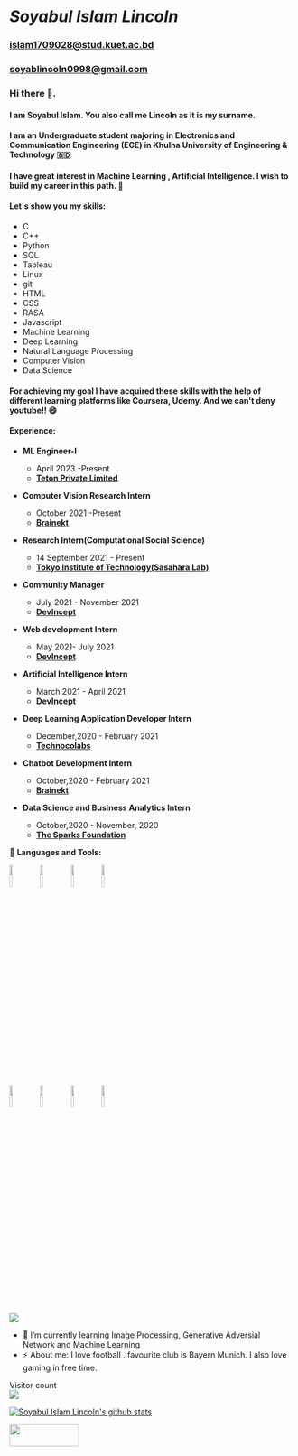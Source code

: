 # ***Soyabul Islam Lincoln***
###  <islam1709028@stud.kuet.ac.bd> 
###  <soyablincoln0998@gmail.com>

### Hi there 👋.



#### I am  Soyabul Islam. You also call me Lincoln as it is my surname.
#### I am an Undergraduate student majoring in Electronics and Communication Engineering (ECE) in Khulna University of Engineering & Technology :bangladesh:

#### I have great interest in Machine Learning , Artificial Intelligence. I wish to build my career in this path. :robot:
#### Let's show you my skills:
- C
- C++
- Python
- SQL
- Tableau
- Linux 
- git
- HTML
- CSS
- RASA
- Javascript
- Machine Learning
- Deep Learning
- Natural Language Processing
- Computer Vision
- Data Science



#### For achieving my goal I have acquired these skills with the help of different learning platforms like Coursera, Udemy. And we can't deny youtube!! :smile:

#### Experience: 
- **ML Engineer-I**
    * April 2023 -Present
    * **[Teton Private Limited](https://tetonelectronics.com/)**
- **Computer Vision Research Intern**
    * October 2021 -Present
    * **[Brainekt](https://www.brainekt.com/)**
 
- **Research Intern(Computational Social Science)**
    * 14 September 2021 - Present
    * **[Tokyo Institute of Technology(Sasahara Lab)](https://www.titech.ac.jp/english)**

- **Community Manager**
    * July 2021 - November 2021
    * **[DevIncept](https://devincept.com/)**

- **Web development Intern**
    * May 2021- July 2021
    * **[DevIncept](https://devincept.com/)**

- **Artificial Intelligence Intern**
    * March 2021 - April 2021
    * **[DevIncept](https://devincept.com/)**

- **Deep Learning Application Developer Intern**
    * December,2020 - February 2021
    * **[Technocolabs](https://technocolabs.tech/)**

- **Chatbot Development Intern**
    * October,2020 - February 2021
    * **[Brainekt](https://www.brainekt.com/)**
    
- **Data Science and Business Analytics Intern**
    * October,2020 -  November, 2020
    * **[The Sparks Foundation](https://www.brainekt.com/)**




🔨 **Languages and Tools:**  
<p>
  <!-- Your languages and tools. Be careful with the alignment. 
  You can use this sites to get logos: https://www.vectorlogo.zone or https://simpleicons.org/
  -->
  <code><img width="10%" src="https://www.vectorlogo.zone/logos/jupyter/jupyter-ar21.svg"></code>
  <code><img width="10%" src="https://www.vectorlogo.zone/logos/mysql/mysql-ar21.svg"></code>
  <code><img width="10%" src="https://www.vectorlogo.zone/logos/sqlite/sqlite-ar21.svg"></code>
  <code><img width="10%" src="https://www.vectorlogo.zone/logos/git-scm/git-scm-ar21.svg"></code>
  
<!--   <code><img width="15%" src="https://img.shields.io/badge/-Illustrator-141a20?style=flat&logo=adobe-illustrator"></code> -->
  <br/>
  <code><img width="10%" src="https://www.vectorlogo.zone/logos/pytorch/pytorch-ar21.svg"></code>
  <code><img width="10%" src="https://www.vectorlogo.zone/logos/tensorflow/tensorflow-ar21.svg"></code>
  <code><img width="10%" src="https://www.vectorlogo.zone/logos/python/python-ar21.svg"></code>
  <code><img width="10%" src="https://www.vectorlogo.zone/logos/github/github-ar21.svg"></code>
  <br/>
</p>

<a href="https://github.com/SoyabulIslamLincoln">
  <img align="center" src="https://github-readme-stats.vercel.app/api/top-langs/?username=SoyabulIslamLincoln&&theme=dracula&hide_langs_below=1" />
</a>

- 🌱 I’m currently learning Image Processing, Generative Adversial Network and Machine Learning
- ⚡ About me: I love football . favourite club is Bayern Munich. I also love gaming in free time.

<p align=right"> 
  Visitor count<br>
  <img src="https://profile-counter.glitch.me/SoyabulIslamLincoln/count.svg" />
</p>

[![Soyabul Islam Lincoln's github stats](https://github-readme-stats.vercel.app/api?username=SoyabulIslamLincoln&show_icons=true&theme=dracula)](https://github.com/SoyabulIslamLincoln/github-readme-stats)

<img src="https://github-readme-streak-stats.herokuapp.com?user=SoyabulIslamLincoln&theme=vue-dark" width="49.5%" height="10.0%"/> 






